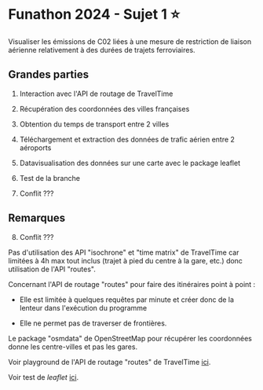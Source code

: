 # Funathon 2024 - Sujet 1 :star:

Visualiser les émissions de C02 liées à une mesure de restriction de liaison aérienne relativement à des durées de trajets ferroviaires.

## Grandes parties

1.  Interaction avec l'API de routage de TravelTime

2.  Récupération des coordonnées des villes françaises

3.  Obtention du temps de transport entre 2 villes

4.  Téléchargement et extraction des données de trafic aérien entre 2 aéroports

5.  Datavisualisation des données sur une carte avec le package leaflet

6.  Test de la branche

7.  Conflit ???

## Remarques

8.  Conflit ???

Pas d'utilisation des API "isochrone" et "time matrix" de TravelTime car limitées à 4h max tout inclus (trajet à pied du centre à la gare, etc.) donc utilisation de l'API "routes".

Concernant l'API de routage "routes" pour faire des itinéraires point à point :

-   Elle est limitée à quelques requêtes par minute et créer donc de la lenteur dans l'exécution du programme

-   Elle ne permet pas de traverser de frontières.

Le package "osmdata" de OpenStreetMap pour récupérer les coordonnées donne les centre-villes et pas les gares.

Voir playground de l'API de routage "routes" de TravelTime [ici](#0).

Voir test de *leaflet* [ici](#0).
